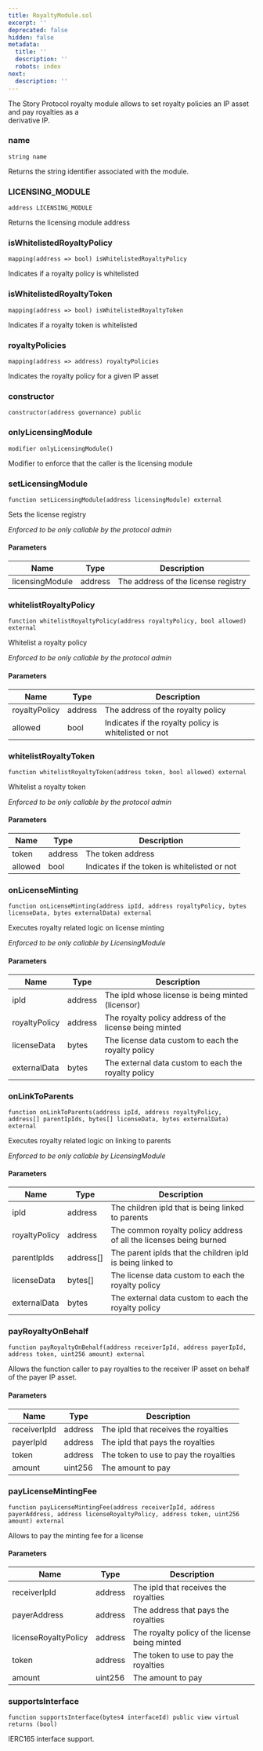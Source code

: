 ```yaml
---
title: RoyaltyModule.sol
excerpt: ''
deprecated: false
hidden: false
metadata:
  title: ''
  description: ''
  robots: index
next:
  description: ''
---
```

The Story Protocol royalty module allows to set royalty policies an IP asset and pay royalties as a\
        derivative IP.

### name

```solidity
string name
```

Returns the string identifier associated with the module.

### LICENSING\_MODULE

```solidity
address LICENSING_MODULE
```

Returns the licensing module address

### isWhitelistedRoyaltyPolicy

```solidity
mapping(address => bool) isWhitelistedRoyaltyPolicy
```

Indicates if a royalty policy is whitelisted

### isWhitelistedRoyaltyToken

```solidity
mapping(address => bool) isWhitelistedRoyaltyToken
```

Indicates if a royalty token is whitelisted

### royaltyPolicies

```solidity
mapping(address => address) royaltyPolicies
```

Indicates the royalty policy for a given IP asset

### constructor

```solidity
constructor(address governance) public
```

### onlyLicensingModule

```solidity
modifier onlyLicensingModule()
```

Modifier to enforce that the caller is the licensing module

### setLicensingModule

```solidity
function setLicensingModule(address licensingModule) external
```

Sets the license registry

*Enforced to be only callable by the protocol admin*

#### Parameters

| Name            | Type    | Description                         |
| --------------- | ------- | ----------------------------------- |
| licensingModule | address | The address of the license registry |

### whitelistRoyaltyPolicy

```solidity
function whitelistRoyaltyPolicy(address royaltyPolicy, bool allowed) external
```

Whitelist a royalty policy

*Enforced to be only callable by the protocol admin*

#### Parameters

| Name          | Type    | Description                                           |
| ------------- | ------- | ----------------------------------------------------- |
| royaltyPolicy | address | The address of the royalty policy                     |
| allowed       | bool    | Indicates if the royalty policy is whitelisted or not |

### whitelistRoyaltyToken

```solidity
function whitelistRoyaltyToken(address token, bool allowed) external
```

Whitelist a royalty token

*Enforced to be only callable by the protocol admin*

#### Parameters

| Name    | Type    | Description                                  |
| ------- | ------- | -------------------------------------------- |
| token   | address | The token address                            |
| allowed | bool    | Indicates if the token is whitelisted or not |

### onLicenseMinting

```solidity
function onLicenseMinting(address ipId, address royaltyPolicy, bytes licenseData, bytes externalData) external
```

Executes royalty related logic on license minting

*Enforced to be only callable by LicensingModule*

#### Parameters

| Name          | Type    | Description                                            |
| ------------- | ------- | ------------------------------------------------------ |
| ipId          | address | The ipId whose license is being minted (licensor)      |
| royaltyPolicy | address | The royalty policy address of the license being minted |
| licenseData   | bytes   | The license data custom to each the royalty policy     |
| externalData  | bytes   | The external data custom to each the royalty policy    |

### onLinkToParents

```solidity
function onLinkToParents(address ipId, address royaltyPolicy, address[] parentIpIds, bytes[] licenseData, bytes externalData) external
```

Executes royalty related logic on linking to parents

*Enforced to be only callable by LicensingModule*

#### Parameters

| Name          | Type       | Description                                                        |
| ------------- | ---------- | ------------------------------------------------------------------ |
| ipId          | address    | The children ipId that is being linked to parents                  |
| royaltyPolicy | address    | The common royalty policy address of all the licenses being burned |
| parentIpIds   | address\[] | The parent ipIds that the children ipId is being linked to         |
| licenseData   | bytes\[]   | The license data custom to each the royalty policy                 |
| externalData  | bytes      | The external data custom to each the royalty policy                |

### payRoyaltyOnBehalf

```solidity
function payRoyaltyOnBehalf(address receiverIpId, address payerIpId, address token, uint256 amount) external
```

Allows the function caller to pay royalties to the receiver IP asset on behalf of the payer IP asset.

#### Parameters

| Name         | Type    | Description                           |
| ------------ | ------- | ------------------------------------- |
| receiverIpId | address | The ipId that receives the royalties  |
| payerIpId    | address | The ipId that pays the royalties      |
| token        | address | The token to use to pay the royalties |
| amount       | uint256 | The amount to pay                     |

### payLicenseMintingFee

```solidity
function payLicenseMintingFee(address receiverIpId, address payerAddress, address licenseRoyaltyPolicy, address token, uint256 amount) external
```

Allows to pay the minting fee for a license

#### Parameters

| Name                 | Type    | Description                                    |
| -------------------- | ------- | ---------------------------------------------- |
| receiverIpId         | address | The ipId that receives the royalties           |
| payerAddress         | address | The address that pays the royalties            |
| licenseRoyaltyPolicy | address | The royalty policy of the license being minted |
| token                | address | The token to use to pay the royalties          |
| amount               | uint256 | The amount to pay                              |

### supportsInterface

```solidity
function supportsInterface(bytes4 interfaceId) public view virtual returns (bool)
```

IERC165 interface support.
